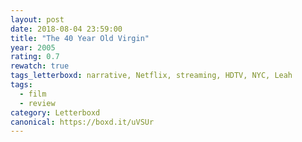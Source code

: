 ```yaml
---
layout: post 
date: 2018-08-04 23:59:00
title: "The 40 Year Old Virgin"
year: 2005
rating: 0.7
rewatch: true
tags_letterboxd: narrative, Netflix, streaming, HDTV, NYC, Leah
tags:
  - film
  - review
category: Letterboxd
canonical: https://boxd.it/uVSUr
---
```


